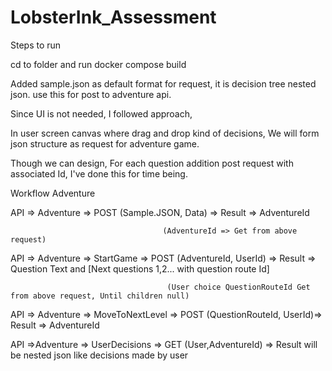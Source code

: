 # LobsterInk_Assessment


Steps to run

cd to folder and run docker compose build

Added sample.json as default format for request, it is decision tree nested json. use this for post to adventure api.

Since UI is not needed, I followed approach, 

In user screen canvas where drag and drop kind of decisions, We will form json structure as request for adventure game.

Though we can design, For each question addition post request with associated Id, I've done this for time being.


Workflow Adventure 

API => Adventure => POST (Sample.JSON, Data) => Result => AdventureId

                                      (AdventureId => Get from above request)
API => Adventure => StartGame => POST (AdventureId, UserId) => Result => Question Text and [Next questions 1,2... with question route Id]

                                       (User choice QuestionRouteId Get from above request, Until children null)
API => Adventure => MoveToNextLevel => POST (QuestionRouteId, UserId)=> Result => AdventureId


API =>Adventure => UserDecisions => GET (User,AdventureId) => Result will be nested json like decisions made by user








